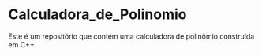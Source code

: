 # Calculadora_de_Polinomio
Este é um repositório que contém uma calculadora de polinômio construída em C++.
